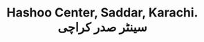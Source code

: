 ---
title: "Hashoo Center, Saddar, Karachi. سینٹر صدر کراچی"
url: /karachi/hashoo-center-saddar-karachi-synttr-sdr-khrchy/
shop: electronics
---
